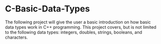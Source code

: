 # C-Basic-Data-Types
The following project will give the user a basic introduction on how basic data types work in C++ programming. This project covers, but is not limited to the following data types: integers, doubles, strings, booleans, and characters.
